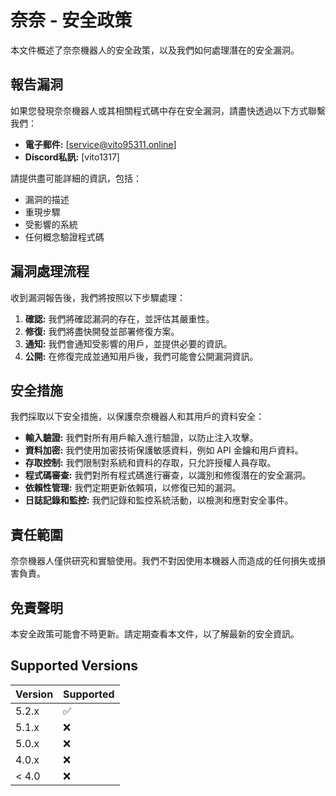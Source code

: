 # 奈奈 - 安全政策

本文件概述了奈奈機器人的安全政策，以及我們如何處理潛在的安全漏洞。

## 報告漏洞

如果您發現奈奈機器人或其相關程式碼中存在安全漏洞，請盡快透過以下方式聯繫我們：

* **電子郵件:** [service@vito95311.online]
* **Discord私訊:**  [vito1317]

請提供盡可能詳細的資訊，包括：

* 漏洞的描述
* 重現步驟
* 受影響的系統
* 任何概念驗證程式碼

## 漏洞處理流程

收到漏洞報告後，我們將按照以下步驟處理：

1. **確認:** 我們將確認漏洞的存在，並評估其嚴重性。
2. **修復:** 我們將盡快開發並部署修復方案。
3. **通知:**  我們會通知受影響的用戶，並提供必要的資訊。
4. **公開:**  在修復完成並通知用戶後，我們可能會公開漏洞資訊。

## 安全措施

我們採取以下安全措施，以保護奈奈機器人和其用戶的資料安全：

* **輸入驗證:**  我們對所有用戶輸入進行驗證，以防止注入攻擊。
* **資料加密:**  我們使用加密技術保護敏感資料，例如 API 金鑰和用戶資料。
* **存取控制:**  我們限制對系統和資料的存取，只允許授權人員存取。
* **程式碼審查:** 我們對所有程式碼進行審查，以識別和修復潛在的安全漏洞。
* **依賴性管理:**  我們定期更新依賴項，以修復已知的漏洞。
* **日誌記錄和監控:**  我們記錄和監控系統活動，以檢測和應對安全事件。

## 責任範圍

奈奈機器人僅供研究和實驗使用。我們不對因使用本機器人而造成的任何損失或損害負責。

## 免責聲明

本安全政策可能會不時更新。請定期查看本文件，以了解最新的安全資訊。

## Supported Versions


| Version | Supported          |
| ------- | ------------------ |
| 5.2.x   | :white_check_mark: |
| 5.1.x   | :x:                |
| 5.0.x   | :x:                |
| 4.0.x   | :x:                |
| < 4.0   | :x:                |
